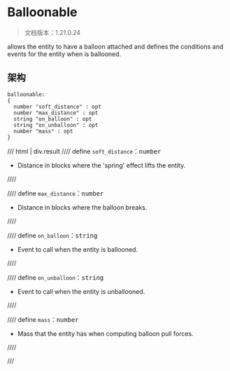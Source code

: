 # Balloonable

> 文档版本：1.21.0.24

allows the entity to have a balloon attached and defines the conditions and events for the entity when is ballooned.

## 架构

```mcschema
balloonable:
{
  number "soft_distance" : opt
  number "max_distance" : opt
  string "on_balloon" : opt
  string "on_unballoon" : opt
  number "mass" : opt
}

```

/// html | div.result
//// define
`soft_distance`：<samp>number</samp>

- Distance in blocks where the 'spring' effect lifts the entity.


////


//// define
`max_distance`：<samp>number</samp>

- Distance in blocks where the balloon breaks.


////


//// define
`on_balloon`：<samp>string</samp>

- Event to call when the entity is ballooned.


////


//// define
`on_unballoon`：<samp>string</samp>

- Event to call when the entity is unballooned.


////


//// define
`mass`：<samp>number</samp>

- Mass that the entity has when computing balloon pull forces.


////


///

